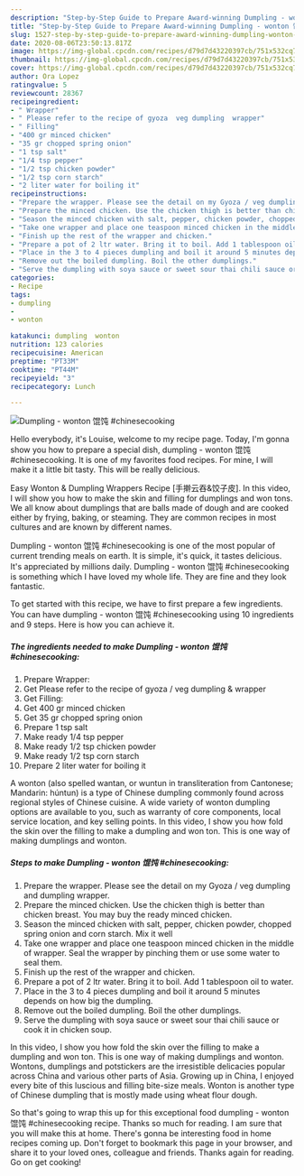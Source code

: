 ```yaml
---
description: "Step-by-Step Guide to Prepare Award-winning Dumpling - wonton 馄饨 #chinesecooking"
title: "Step-by-Step Guide to Prepare Award-winning Dumpling - wonton 馄饨 #chinesecooking"
slug: 1527-step-by-step-guide-to-prepare-award-winning-dumpling-wonton-chinesecooking
date: 2020-08-06T23:50:13.817Z
image: https://img-global.cpcdn.com/recipes/d79d7d43220397cb/751x532cq70/dumpling-wonton-馄饨-chinesecooking-recipe-main-photo.jpg
thumbnail: https://img-global.cpcdn.com/recipes/d79d7d43220397cb/751x532cq70/dumpling-wonton-馄饨-chinesecooking-recipe-main-photo.jpg
cover: https://img-global.cpcdn.com/recipes/d79d7d43220397cb/751x532cq70/dumpling-wonton-馄饨-chinesecooking-recipe-main-photo.jpg
author: Ora Lopez
ratingvalue: 5
reviewcount: 28367
recipeingredient:
- " Wrapper"
- " Please refer to the recipe of gyoza  veg dumpling  wrapper"
- " Filling"
- "400 gr minced chicken"
- "35 gr chopped spring onion"
- "1 tsp salt"
- "1/4 tsp pepper"
- "1/2 tsp chicken powder"
- "1/2 tsp corn starch"
- "2 liter water for boiling it"
recipeinstructions:
- "Prepare the wrapper. Please see the detail on my Gyoza / veg dumpling and dumpling wrapper."
- "Prepare the minced chicken. Use the chicken thigh is better than chicken breast. You may buy the ready minced chicken."
- "Season the minced chicken with salt, pepper, chicken powder, chopped spring onion and corn starch. Mix it well"
- "Take one wrapper and place one teaspoon minced chicken in the middle of wrapper. Seal the wrapper by pinching them or use some water to seal them."
- "Finish up the rest of the wrapper and chicken."
- "Prepare a pot of 2 ltr water. Bring it to boil. Add 1 tablespoon oil to water."
- "Place in the 3 to 4 pieces dumpling and boil it around 5 minutes depends on how big the dumpling."
- "Remove out the boiled dumpling. Boil the other dumplings."
- "Serve the dumpling with soya sauce or sweet sour thai chili sauce or cook it in chicken soup."
categories:
- Recipe
tags:
- dumpling
- 
- wonton

katakunci: dumpling  wonton 
nutrition: 123 calories
recipecuisine: American
preptime: "PT33M"
cooktime: "PT44M"
recipeyield: "3"
recipecategory: Lunch

---
```



![Dumpling - wonton 馄饨 #chinesecooking](https://img-global.cpcdn.com/recipes/d79d7d43220397cb/751x532cq70/dumpling-wonton-馄饨-chinesecooking-recipe-main-photo.jpg)

Hello everybody, it's Louise, welcome to my recipe page. Today, I'm gonna show you how to prepare a special dish, dumpling - wonton 馄饨 #chinesecooking. It is one of my favorites food recipes. For mine, I will make it a little bit tasty. This will be really delicious.

Easy Wonton &amp; Dumpling Wrappers Recipe [手擀云吞&amp;饺子皮]. In this video, I will show you how to make the skin and filling for dumplings and won tons. We all know about dumplings that are balls made of dough and are cooked either by frying, baking, or steaming. They are common recipes in most cultures and are known by different names.

Dumpling - wonton 馄饨 #chinesecooking is one of the most popular of current trending meals on earth. It is simple, it's quick, it tastes delicious. It's appreciated by millions daily. Dumpling - wonton 馄饨 #chinesecooking is something which I have loved my whole life. They are fine and they look fantastic.


To get started with this recipe, we have to first prepare a few ingredients. You can have dumpling - wonton 馄饨 #chinesecooking using 10 ingredients and 9 steps. Here is how you can achieve it.

<!--inarticleads1-->

##### The ingredients needed to make Dumpling - wonton 馄饨 #chinesecooking:

1. Prepare  Wrapper:
1. Get  Please refer to the recipe of gyoza / veg dumpling &amp; wrapper
1. Get  Filling:
1. Get 400 gr minced chicken
1. Get 35 gr chopped spring onion
1. Prepare 1 tsp salt
1. Make ready 1/4 tsp pepper
1. Make ready 1/2 tsp chicken powder
1. Make ready 1/2 tsp corn starch
1. Prepare 2 liter water for boiling it


A wonton (also spelled wantan, or wuntun in transliteration from Cantonese; Mandarin: húntun) is a type of Chinese dumpling commonly found across regional styles of Chinese cuisine. A wide variety of wonton dumpling options are available to you, such as warranty of core components, local service location, and key selling points. In this video, I show you how fold the skin over the filling to make a dumpling and won ton. This is one way of making dumplings and wonton. 

<!--inarticleads2-->

##### Steps to make Dumpling - wonton 馄饨 #chinesecooking:

1. Prepare the wrapper. Please see the detail on my Gyoza / veg dumpling and dumpling wrapper.
1. Prepare the minced chicken. Use the chicken thigh is better than chicken breast. You may buy the ready minced chicken.
1. Season the minced chicken with salt, pepper, chicken powder, chopped spring onion and corn starch. Mix it well
1. Take one wrapper and place one teaspoon minced chicken in the middle of wrapper. Seal the wrapper by pinching them or use some water to seal them.
1. Finish up the rest of the wrapper and chicken.
1. Prepare a pot of 2 ltr water. Bring it to boil. Add 1 tablespoon oil to water.
1. Place in the 3 to 4 pieces dumpling and boil it around 5 minutes depends on how big the dumpling.
1. Remove out the boiled dumpling. Boil the other dumplings.
1. Serve the dumpling with soya sauce or sweet sour thai chili sauce or cook it in chicken soup.


In this video, I show you how fold the skin over the filling to make a dumpling and won ton. This is one way of making dumplings and wonton. Wontons, dumplings and potstickers are the irresistible delicacies popular across China and various other parts of Asia. Growing up in China, I enjoyed every bite of this luscious and filling bite-size meals. Wonton is another type of Chinese dumpling that is mostly made using wheat flour dough. 

So that's going to wrap this up for this exceptional food dumpling - wonton 馄饨 #chinesecooking recipe. Thanks so much for reading. I am sure that you will make this at home. There's gonna be interesting food in home recipes coming up. Don't forget to bookmark this page in your browser, and share it to your loved ones, colleague and friends. Thanks again for reading. Go on get cooking!
